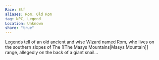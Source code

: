 ```yaml
---
Race: Elf
aliases: Rom, Old Rom
tag: NPC, Legend
Location: Unknown
share: "true"
---
```


Legends tell of an old ancient and wise Wizard named Rom, who lives on the southern slopes of The [[The Masys Mountains|Masys Mountain]] range, allegedly on the back of a giant snail...